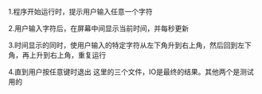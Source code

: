1.程序开始运行时，提示用户输入任意一个字符

2.用户输入字符后，在屏幕中间显示当前时间，并每秒更新

3.时间显示的同时，使用户输入的特定字符从左下角升到右上角，然后回到左下角，再上升到右上角，重复运行

4.直到用户按任意键时退出
这里的三个文件，IO是最终的结果。其他两个是测试用的
